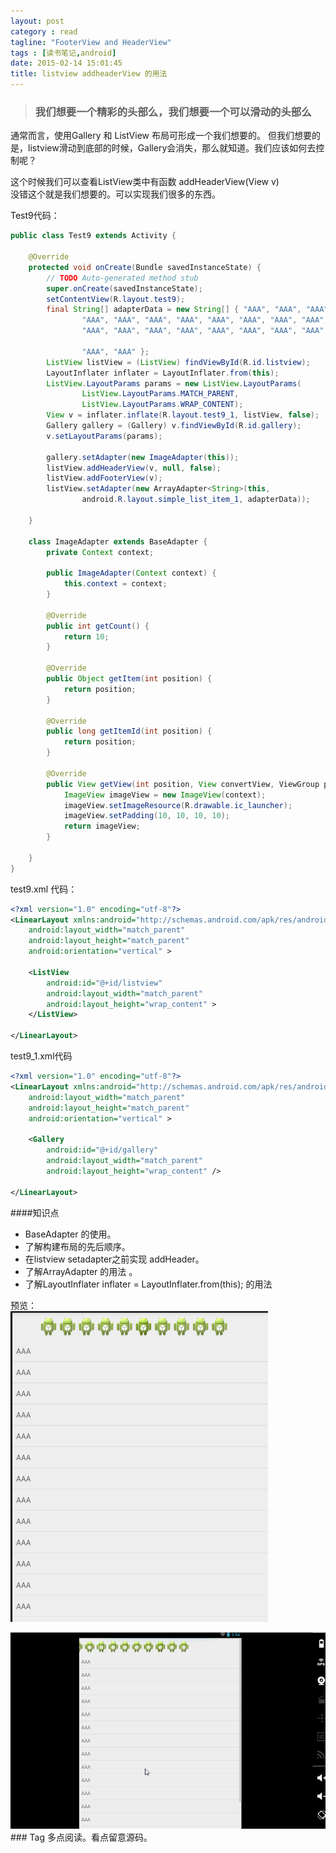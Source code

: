```yaml
---
layout: post
category : read
tagline: "FooterView and HeaderView"
tags : [读书笔记,android]
date: 2015-02-14 15:01:45
title: listview addheaderView 的用法
---
```



> ### 我们想要一个精彩的头部么，我们想要一个可以滑动的头部么   
通常而言，使用Gallery 和 ListView 布局可形成一个我们想要的。
但我们想要的是，listview滑动到底部的时候，Gallery会消失，那么就知道。我们应该如何去控制呢？   

这个时候我们可以查看ListView类中有函数 addHeaderView(View v)   
没错这个就是我们想要的。可以实现我们很多的东西。

Test9代码：
```java
public class Test9 extends Activity {

	@Override
	protected void onCreate(Bundle savedInstanceState) {
		// TODO Auto-generated method stub
		super.onCreate(savedInstanceState);
		setContentView(R.layout.test9);
		final String[] adapterData = new String[] { "AAA", "AAA", "AAA", "AAA",
				"AAA", "AAA", "AAA", "AAA", "AAA", "AAA", "AAA", "AAA", "AAA",
				"AAA", "AAA", "AAA", "AAA", "AAA", "AAA", "AAA", "AAA", "AAA",

				"AAA", "AAA" };
		ListView listView = (ListView) findViewById(R.id.listview);
		LayoutInflater inflater = LayoutInflater.from(this);
		ListView.LayoutParams params = new ListView.LayoutParams(
				ListView.LayoutParams.MATCH_PARENT,
				ListView.LayoutParams.WRAP_CONTENT);
		View v = inflater.inflate(R.layout.test9_1, listView, false);
		Gallery gallery = (Gallery) v.findViewById(R.id.gallery);
		v.setLayoutParams(params);

		gallery.setAdapter(new ImageAdapter(this));
		listView.addHeaderView(v, null, false);
		listView.addFooterView(v);
		listView.setAdapter(new ArrayAdapter<String>(this,
				android.R.layout.simple_list_item_1, adapterData));

	}

	class ImageAdapter extends BaseAdapter {
		private Context context;

		public ImageAdapter(Context context) {
			this.context = context;
		}

		@Override
		public int getCount() {
			return 10;
		}

		@Override
		public Object getItem(int position) {
			return position;
		}

		@Override
		public long getItemId(int position) {
			return position;
		}

		@Override
		public View getView(int position, View convertView, ViewGroup parent) {
			ImageView imageView = new ImageView(context);
			imageView.setImageResource(R.drawable.ic_launcher);
			imageView.setPadding(10, 10, 10, 10);
			return imageView;
		}

	}
}
```

test9.xml 代码：
```xml
<?xml version="1.0" encoding="utf-8"?>
<LinearLayout xmlns:android="http://schemas.android.com/apk/res/android"
    android:layout_width="match_parent"
    android:layout_height="match_parent"
    android:orientation="vertical" >

    <ListView
        android:id="@+id/listview"
        android:layout_width="match_parent"
        android:layout_height="wrap_content" >
    </ListView>

</LinearLayout>
```

test9_1.xml代码
```xml
<?xml version="1.0" encoding="utf-8"?>
<LinearLayout xmlns:android="http://schemas.android.com/apk/res/android"
    android:layout_width="match_parent"
    android:layout_height="match_parent"
    android:orientation="vertical" >

    <Gallery
        android:id="@+id/gallery"
        android:layout_width="match_parent"
        android:layout_height="wrap_content" />

</LinearLayout>
```
####知识点    

* BaseAdapter 的使用。  
* 了解构建布局的先后顺序。  
* 在listview setadapter之前实现 addHeader。  
* 了解ArrayAdapter 的用法 。  
* 了解LayoutInflater inflater = LayoutInflater.from(this); 的用法  

预览：  
<img src="/assets/picture/20150212173016.png">
   
<img src="/assets/picture/20150212173016.gif">
### Tag  
多点阅读。看点留意源码。

  